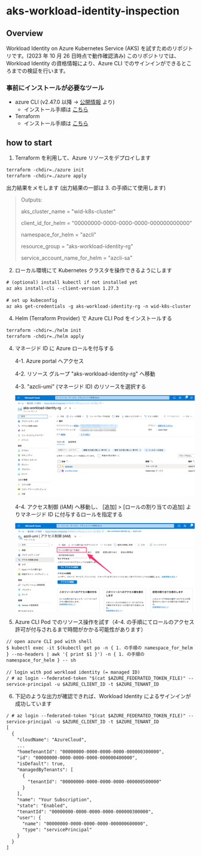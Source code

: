 # aks-workload-identity-inspection

## Overview
Workload Identity on Azure Kubernetes Service (AKS) を試すためのリポジトリです。(2023 年 10 月 26 日時点で動作確認済み)
このリポジトリでは、Workload Identity の資格情報により、Azure CLI でのサインインができるところまでの検証を行います。

### 事前にインストールが必要なツール
- azure CLI (v2.47.0 以降 -> [公開情報](https://learn.microsoft.com/ja-jp/azure/aks/workload-identity-deploy-cluster) より)
  - インストール手順は [こちら](https://learn.microsoft.com/ja-jp/cli/azure/install-azure-cli)
- Terraform
  - インストール手順は [こちら](https://developer.hashicorp.com/terraform/tutorials/aws-get-started/install-cli)

## how to start
1. Terraform を利用して、Azure リソースをデプロイします
```
terraform -chdir=./azure init
terraform -chdir=./azure apply
```

出力結果をメモします (出力結果の一部は 3. の手順にて使用します)

> Outputs:
>
> aks_cluster_name = "wid-k8s-cluster"
> 
> client_id_for_helm = "00000000-0000-0000-0000-000000000000"
> 
> namespace_for_helm = "azcli"
> 
> resource_group = "aks-workload-identity-rg"
> 
> service_account_name_for_helm = "azcli-sa"

2. ローカル環境にて Kubernetes クラスタを操作できるようにします

```
# (optional) install kubectl if not installed yet
az aks install-cli --client-version 1.27.3

# set up kubeconfig
az aks get-credentials -g aks-workload-identity-rg -n wid-k8s-cluster
```

4. Helm (Terraform Provider) で Azure CLI Pod をインストールする

```
terraform -chdir=./helm init
terraform -chdir=./helm apply
```

4. マネージド ID に Azure ロールを付与する

    4-1. Azure portal へアクセス

    4-2. リソース グループ "aks-workload-identity-rg" へ移動

    4-3. "azcli-umi" (マネージド ID) のリソースを選択する

    ![Resource Group page](images/resource-group.png)

    4-4. アクセス制御 (IAM) へ移動し、 [追加] > [ロールの割り当ての追加] よりマネージド ID に付与するロールを指定する

    ![User Assigned Managed Identity](images/azcli-umi-iam.png)

5. Azure CLI Pod でのリソース操作を試す（4-4. の手順にてロールのアクセス許可が付与されるまで時間がかかる可能性があります）

```
// open azure CLI pod with shell
$ kubectl exec -it $(kubectl get po -n { 1. の手順の namespace_for_helm } --no-headers | awk '{ print $1 }') -n { 1. の手順の namespace_for_helm } -- sh

// login with pod workload identity (= managed ID)
/ # az login --federated-token "$(cat $AZURE_FEDERATED_TOKEN_FILE)" --service-principal -u $AZURE_CLIENT_ID -t $AZURE_TENANT_ID
```

6. 下記のような出力が確認できれば、Workload Identity によるサインインが成功しています
```
/ # az login --federated-token "$(cat $AZURE_FEDERATED_TOKEN_FILE)" --service-principal -u $AZURE_CLIENT_ID -t $AZURE_TENANT_ID
[
  {
    "cloudName": "AzureCloud",
    ...
    "homeTenantId": "00000000-0000-0000-0000-000000300000",
    "id": "00000000-0000-0000-0000-000000400000",
    "isDefault": true,
    "managedByTenants": [
      {
        "tenantId": "00000000-0000-0000-0000-000000500000"
      }
    ],
    "name": "Your Subscription",
    "state": "Enabled",
    "tenantId": "00000000-0000-0000-0000-000000300000",
    "user": {
      "name": "00000000-0000-0000-0000-000000600000",
      "type": "servicePrincipal"
    }
  }
]
```
